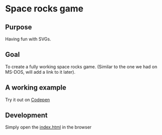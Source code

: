 # Space rocks game

## Purpose
Having fun with SVGs. 

## Goal
To create a fully working space rocks game. (Similar to the one we had on MS-DOS, will add a link to it later).

## A working example
Try it out on [Codepen](https://codepen.io/andrei-cacio/pen/vRWNWK)

## Development

Simply open the [index.html](./index.html) in the browser

